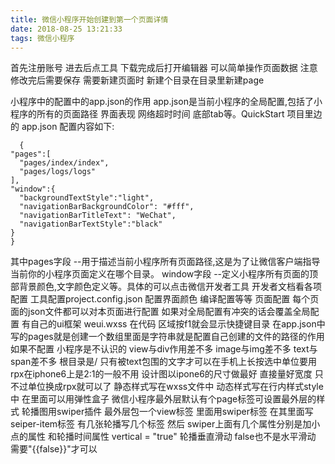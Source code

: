 ```yaml
---
title: 微信小程序开始创建到第一个页面详情
date: 2018-08-25 13:21:33
tags: 微信小程序
---
```

首先注册账号 进去后点工具 下载完成后打开编辑器 可以简单操作页面数据 注意 修改完后需要保存
需要新建页面时 新建个目录在目录里新建page
<!-- more -->
小程序中的配置中的app.json的作用
  app.json是当前小程序的全局配置,包括了小程序的所有的页面路径 界面表现 网络超时时间 底部tab等。QuickStart 项目里边的 app.json 配置内容如下:
  ```
    {
  "pages":[
    "pages/index/index",
    "pages/logs/logs"
  ],
  "window":{
    "backgroundTextStyle":"light",
    "navigationBarBackgroundColor": "#fff",
    "navigationBarTitleText": "WeChat",
    "navigationBarTextStyle":"black"
  }
}
```
其中pages字段 --用于描述当前小程序所有页面路径,这是为了让微信客户端指导当前你的小程序页面定义在哪个目录。
    window字段 --定义小程序所有页面的顶部背景颜色,文字颜色定义等。具体的可以点击微信开发者工具 开发者文档看各项配置
工具配置project.config.json 配置界面颜色 编译配置等等
页面配置 每个页面的json文件都可以对本页面进行配置 如果对全局配置有冲突的话会覆盖全局配置
有自己的ui框架 weui.wxss
在代码 区域按f1就会显示快捷键目录
在app.json中写的pages就是创建一个数组里面是字符串就是配置自己创建的文件的路径的作用 如果不配置 小程序是不认识的
view与div作用差不多 image与img差不多 text与span差不多
根目录是/
只有被text包围的文字才可以在手机上长按选中单位要用rpx在iphone6上是2:1的一般不用 设计图以ipone6的尺寸做最好 直接量好宽度 只不过单位换成rpx就可以了
静态样式写在wxss文件中 动态样式写在行内样式style中
在里面可以用弹性盒子
微信小程序最外层默认有个page标签可设置最外层的样式
轮播图用swiper插件 最外层包一个view标签 里面用swiper标签 在其里面写seiper-item标签 有几张轮播写几个标签 然后 swiper上面有几个属性分别是加小点的属性 和轮播时间属性
vertical = "true" 轮播垂直滑动 false也不是水平滑动 需要"{{false}}"才可以